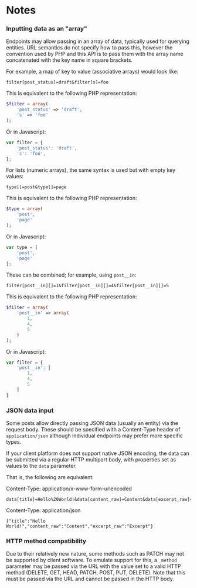 Notes
=====

### Inputting data as an "array"
Endpoints may allow passing in an array of data, typically used for querying
entities. URL semantics do not specify how to pass this, however the convention
used by PHP and this API is to pass them with the array name concatenated with
the key name in square brackets.

For example, a map of key to value (associative arrays) would look like:

	filter[post_status]=draft&filter[s]=foo

This is equivalent to the following PHP representation:

```php
$filter = array(
	'post_status' => 'draft',
	's' => 'foo'
);
```

Or in Javascript:

```js
var filter = {
	'post_status': 'draft',
	's': 'foo',
};
```

For lists (numeric arrays), the same syntax is used but with empty key values:

	type[]=post&type[]=page

This is equivalent to the following PHP representation:

```php
$type = array(
	'post',
	'page'
);
```

Or in Javascript:

```js
var type = [
	'post',
	'page'
];
```

These can be combined; for example, using `post__in`:

	filter[post__in][]=1&filter[post__in][]=4&filter[post__in][]=5

This is equivalent to the following PHP representation:

```php
$filter = array(
	'post__in' => array(
		1,
		4,
		5
	)
);
```

Or in Javascript:

```js
var filter = {
	'post__in': [
		1,
		4,
		5
	]
}
```


### JSON data input
Some posts allow directly passing JSON data (usually an entity) via the request
body. These should be specified with a Content-Type header of `application/json`
although individual endpoints may prefer more specific types.

If your client platform does not support native JSON encoding, the data can be
submitted via a regular HTTP multipart body, with properties set as values to
the `data` parameter.

That is, the following are equivalent:

Content-Type: application/x-www-form-urlencoded

	data[title]=Hello%20World!&data[content_raw]=Content&data[excerpt_raw]=Excerpt


Content-Type: application/json

	{"title":"Hello World!","content_raw":"Content","excerpt_raw":"Excerpt"}


### HTTP method compatibility
Due to their relatively new nature, some methods such as PATCH may not be
supported by client software. To emulate support for this, a `_method` parameter
may be passed via the URL with the value set to a valid HTTP method (DELETE,
GET, HEAD, PATCH, POST, PUT, DELETE). Note that this must be passed via the URL
and cannot be passed in the HTTP body.
